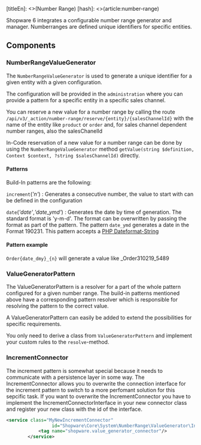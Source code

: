 [titleEn]: <>(Number Range)
[hash]: <>(article:number-range)

Shopware 6 integrates a configurable number range generator and manager. Numberranges are defined unique identifiers for specific entities.

## Components

### NumberRangeValueGenerator

The `NumberRangeValueGenerator` is used to generate a unique identifier for a given entity with a given configuration.

The configuration will be provided in the `administration` where you can provide a pattern for a specific entity in a specific sales channel.

You can reserve a new value for a number range by calling the route `/api/v3/_action/number-range/reserve/{entity}/{salesChannelId}` with the name of the entity like `product` or `order` and, for sales channel dependent number ranges, also the salesChanelId 

In-Code reservation of a new value for a number range can be done by using the `NumberRangeValueGenerator` method `getValue(string $definition, Context $context, ?string $salesChannelId)` directly. 

#### Patterns

Build-In patterns are the following:

`increment`(_'n'_)
   : Generates a consecutive number, the value to start with can be defined in the configuration

`date`(_'date'_,_'date_ymd'_)
   : Generates the date by time of generation. The standard format is 'y-m-d'. The format can be overwritten by passing the format as part of the pattern. The pattern `date_ymd` generates a date in the Format 190231. This pattern accepts a [PHP Dateformat-String](http://php.net/manual/en/function.date.php#refsect1-function.date-parameters)  

#### Pattern example

`Order{date_dmy}_{n}` will generate a value like _Order310219_5489

 
### ValueGeneratorPattern

The ValueGeneratorPattern is a resolver for a part of the whole pattern configured for a given number range.
The build-in patterns mentioned above have a corresponding pattern resolver which is responsible for resolving the pattern to the correct value.

A ValueGeneratorPattern can easily be added to extend the possibilities for specific requirements.

You only need to derive a class from `ValueGeneratorPattern` and implement your custom rules to the `resolve`-method. 

### IncrementConnector

The increment pattern is somewhat special because it needs to communicate with a persistence layer in some way.
The IncrementConnector allows you to overwrite the connection interface for the increment pattern to switch to a more perfomant solution for this sepcific task.
If you want to overwrite the IncrementConnector you have to implement the IncrementConnectorInterface in your new connector class and register your new class with the id of the interface.

```xml
<service class="MyNewIncrementConnector"
                 id="Shopware\Core\System\NumberRange\ValueGenerator\IncrementConnectorInterface">
            <tag name="shopware.value_generator_connector"/>
        </service>
